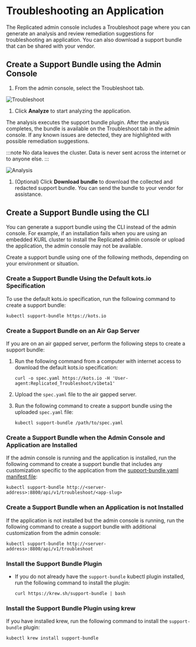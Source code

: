 # Troubleshooting an Application

The Replicated admin console includes a Troubleshoot page where you can generate an analysis and review remediation suggestions for troubleshooting an application. You can also download a support bundle that can be shared with your vendor.

## Create a Support Bundle using the Admin Console

1. From the admin console, select the Troubleshoot tab.

  ![Troubleshoot](/images/troubleshoot.png)

1. Click **Analyze** to start analyzing the application.

  The analysis executes the support bundle plugin. After the analysis completes, the bundle is available on the Troubleshoot tab in the admin console. If any known issues are detected, they are highlighted with possible remediation suggestions.

  :::note
  No data leaves the cluster. Data is never sent across the internet or to anyone else.
  :::

  ![Analysis](/images/analysis.png)

1. (Optional) Click **Download bundle** to download the collected and redacted support bundle. You can send the bundle to your vendor for assistance.

## Create a Support Bundle using the CLI

You can generate a support bundle using the CLI instead of the admin console. For example, if an installation fails when you are using an embedded KURL cluster to install the Replicated admin console or upload the application, the admin console may not be available.

Create a support bundle using one of the following methods, depending on your environment or situation.

### Create a Support Bundle Using the Default kots.io Specification
To use the default kots.io specification, run the following command to create a support bundle:

  ```
  kubectl support-bundle https://kots.io
  ```

### Create a Support Bundle on an Air Gap Server
If you are on an air gapped server, perform the following steps to create a support bundle:

1. Run the following command from a computer with internet access to download the default kots.io specification:

    ```
    curl -o spec.yaml https://kots.io -H 'User-agent:Replicated_Troubleshoot/v1beta1'
    ```

1. Upload the `spec.yaml` file to the air gapped server.

1. Run the following command to create a support bundle using the uploaded `spec.yaml` file:

    ```
    kubectl support-bundle /path/to/spec.yaml
    ```

### Create a Support Bundle when the Admin Console and Application are Installed

If the admin console is running and the application is installed, run the following command to create a support bundle that includes any customization specific to the application from the [support-bundle.yaml manifest file](/vendor/preflight-support-bundle-creating#creating-support-bundles):

  ```
  kubectl support-bundle http://<server-address>:8800/api/v1/troubleshoot/<app-slug>
  ```

### Create a Support Bundle when an Application is not Installed
If the application is not installed but the admin console is running, run the following command to create a support bundle with additional customization from the admin console:

  ```
  kubectl support-bundle http://<server-address>:8800/api/v1/troubleshoot
  ```

### Install the Support Bundle Plugin
- If you do not already have the `support-bundle` kubectl plugin installed, run the following command to install the plugin:

  ```
  curl https://krew.sh/support-bundle | bash
  ```

### Install the Support Bundle Plugin using krew
If you have installed krew, run the following command to install the `support-bundle` plugin:

  ```
  kubectl krew install support-bundle
  ```
